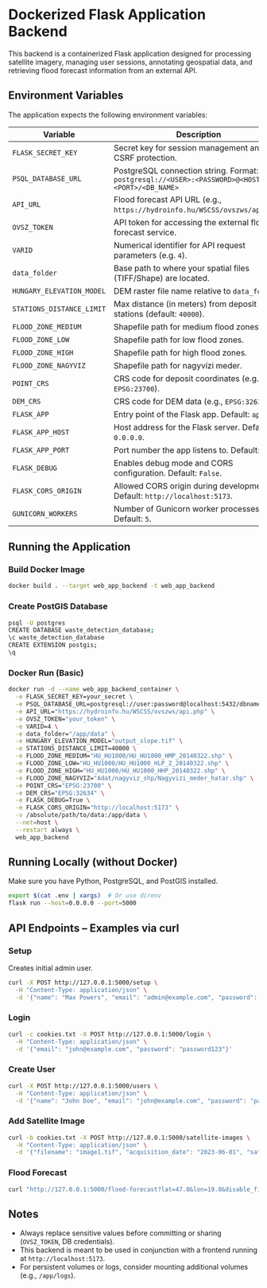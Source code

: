 # Dockerized Flask Application Backend

This backend is a containerized Flask application designed for processing satellite imagery, managing user sessions, annotating geospatial data, and retrieving flood forecast information from an external API.

## Environment Variables

The application expects the following environment variables:

| Variable                  | Description                                                                                    |
| ------------------------- | ---------------------------------------------------------------------------------------------- |
| `FLASK_SECRET_KEY`        | Secret key for session management and CSRF protection.                                         |
| `PSQL_DATABASE_URL`       | PostgreSQL connection string. Format: `postgresql://<USER>:<PASSWORD>@<HOST>:<PORT>/<DB_NAME>` |
| `API_URL`                 | Flood forecast API URL (e.g., `https://hydroinfo.hu/WSCSS/ovszws/api.php`)                     |
| `OVSZ_TOKEN`              | API token for accessing the external flood forecast service.                                   |
| `VARID`                   | Numerical identifier for API request parameters (e.g. `4`).                                    |
| `data_folder`             | Base path to where your spatial files (TIFF/Shape) are located.                                |
| `HUNGARY_ELEVATION_MODEL` | DEM raster file name relative to `data_folder`.                                                |
| `STATIONS_DISTANCE_LIMIT` | Max distance (in meters) from deposit to stations (default: `40000`).                          |
| `FLOOD_ZONE_MEDIUM`       | Shapefile path for medium flood zones.                                                         |
| `FLOOD_ZONE_LOW`          | Shapefile path for low flood zones.                                                            |
| `FLOOD_ZONE_HIGH`         | Shapefile path for high flood zones.                                                           |
| `FLOOD_ZONE_NAGYVIZ`      | Shapefile path for nagyvízi meder.                                                             |
| `POINT_CRS`               | CRS code for deposit coordinates (e.g., `EPSG:23700`).                                         |
| `DEM_CRS`                 | CRS code for DEM data (e.g., `EPSG:32634`).                                                    |
| `FLASK_APP`               | Entry point of the Flask app. Default: `app.py`.                                               |
| `FLASK_APP_HOST`          | Host address for the Flask server. Default: `0.0.0.0`.                                         |
| `FLASK_APP_PORT`          | Port number the app listens to. Default: `5000`.                                               |
| `FLASK_DEBUG`             | Enables debug mode and CORS configuration. Default: `False`.                                   |
| `FLASK_CORS_ORIGIN`       | Allowed CORS origin during development. Default: `http://localhost:5173`.                      |
| `GUNICORN_WORKERS`        | Number of Gunicorn worker processes. Default: `5`.                                             |

## Running the Application

### Build Docker Image

```bash
docker build . --target web_app_backend -t web_app_backend
```

### Create PostGIS Database

```bash
psql -U postgres
CREATE DATABASE waste_detection_database;
\c waste_detection_database
CREATE EXTENSION postgis;
\q
```

### Docker Run (Basic)

```bash
docker run -d --name web_app_backend_container \
  -e FLASK_SECRET_KEY=your_secret \
  -e PSQL_DATABASE_URL=postgresql://user:password@localhost:5432/dbname \
  -e API_URL="https://hydroinfo.hu/WSCSS/ovszws/api.php" \
  -e OVSZ_TOKEN="your_token" \
  -e VARID=4 \
  -e data_folder="/app/data" \
  -e HUNGARY_ELEVATION_MODEL="output_slope.tif" \
  -e STATIONS_DISTANCE_LIMIT=40000 \
  -e FLOOD_ZONE_MEDIUM="HU_HU1000/HU_HU1000_HMP_20140322.shp" \
  -e FLOOD_ZONE_LOW="HU_HU1000/HU_HU1000_HLP_2_20140322.shp" \
  -e FLOOD_ZONE_HIGH="HU_HU1000/HU_HU1000_HHP_20140322.shp" \
  -e FLOOD_ZONE_NAGYVIZ="Adat/nagyviz_shp/Nagyvizi_meder_hatar.shp" \
  -e POINT_CRS="EPSG:23700" \
  -e DEM_CRS="EPSG:32634" \
  -e FLASK_DEBUG=True \
  -e FLASK_CORS_ORIGIN="http://localhost:5173" \
  -v /absolute/path/to/data:/app/data \
  --net=host \
  --restart always \
  web_app_backend
```

## Running Locally (without Docker)

Make sure you have Python, PostgreSQL, and PostGIS installed.

```bash
export $(cat .env | xargs)  # Or use direnv
flask run --host=0.0.0.0 --port=5000
```

## API Endpoints – Examples via curl

### Setup

Creates initial admin user.

```bash
curl -X POST http://127.0.0.1:5000/setup \
  -H "Content-Type: application/json" \
  -d '{"name": "Max Powers", "email": "admin@example.com", "password": "password123"}'
```

### Login

```bash
curl -c cookies.txt -X POST http://127.0.0.1:5000/login \
  -H "Content-Type: application/json" \
  -d '{"email": "john@example.com", "password": "password123"}'
```

### Create User

```bash
curl -X POST http://127.0.0.1:5000/users \
  -H "Content-Type: application/json" \
  -d '{"name": "John Doe", "email": "john@example.com", "password": "password123", "role": "admin"}'
```

### Add Satellite Image

```bash
curl -b cookies.txt -X POST http://127.0.0.1:5000/satellite-images \
  -H "Content-Type: application/json" \
  -d '{"filename": "image1.tif", "acquisition_date": "2023-06-01", "satellite_type": "Landsat", "src": "NASA", "min": 0.0, "max": 255.0}'
```

### Flood Forecast

```bash
curl "http://127.0.0.1:5000/flood-forecast?lat=47.0&lon=19.0&disable_filtering=false"
```

## Notes

- Always replace sensitive values before committing or sharing (`OVSZ_TOKEN`, DB credentials).
- This backend is meant to be used in conjunction with a frontend running at `http://localhost:5173`.
- For persistent volumes or logs, consider mounting additional volumes (e.g., `/app/logs`).
